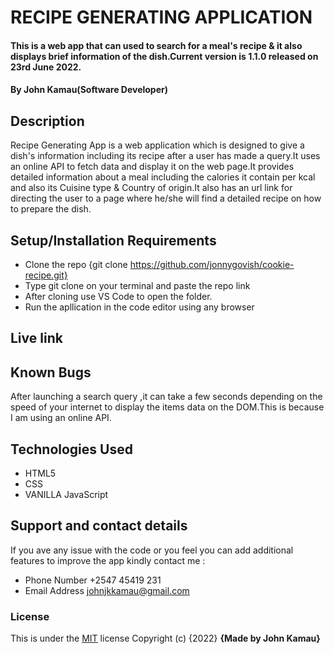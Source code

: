 # RECIPE GENERATING APPLICATION
#### This is a web app that can used to search for a meal's recipe & it also displays brief information of the dish.Current version is 1.1.0 released on 23rd June 2022.
#### By **John Kamau(Software Developer)**
## Description
Recipe Generating App is a web application which is designed to give a dish's information including its recipe after a user has made a query.It uses an online API to fetch data and display it
on the web page.It provides detailed information about a meal including the calories it contain per kcal and also its Cuisine type & Country of origin.It also has an url link for directing
the user to a page where he/she will find a detailed recipe on how to prepare the dish.
## Setup/Installation Requirements
* Clone the repo {git clone https://github.com/jonnygovish/cookie-recipe.git}
* Type git clone on your terminal and paste the repo link
* After cloning use VS Code to open the folder.
* Run the apllication in the code editor using any browser
## Live link

## Known Bugs
After launching a search query ,it can take a few seconds depending on the speed of your internet to display the items data on the DOM.This is because I am using an online API.
## Technologies Used
* HTML5
* CSS
* VANILLA JavaScript
## Support and contact details
If you ave any issue with the code or you feel you can add additional features to improve the app kindly contact me :
* Phone Number +2547 45419 231
* Email Address johnjkkamau@gmail.com
### License
This is under the [MIT](LICENSE) license
Copyright (c) {2022} **{Made by John Kamau}**
